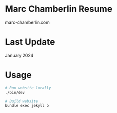 # Marc Chamberlin Resume
  marc-chamberlin.com

# Last Update
  January 2024

# Usage
```sh
# Run website locally
./bin/dev

# Build website
bundle exec jekyll b
```
